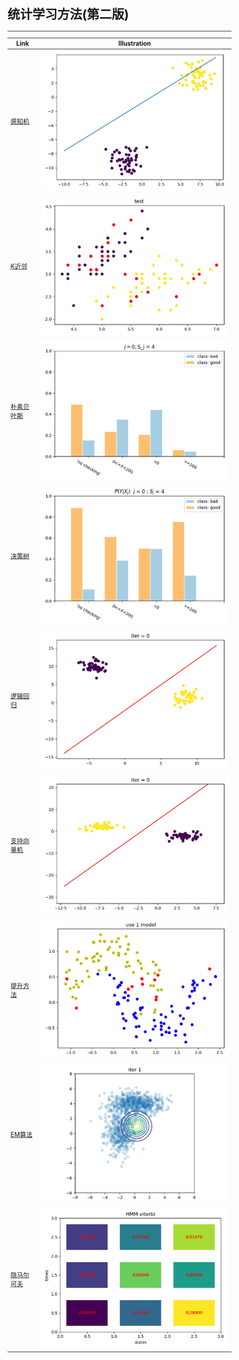 # 统计学习方法(第二版)


---
| Link                                                                  | Illustration                             |
| --------------------------------------------------------------------- | ---------------------------------------- |
| [感知机](https://zhen8838.github.io/2020/05/19/statis-learn-cp1/)     | ![](gif/Perceptron.gif)                  |
| [K近邻](https://zhen8838.github.io/2020/05/24/statis-learn-cp2/)      | ![](gif/KNN.gif)                         |
| [朴素贝叶斯](https://zhen8838.github.io/2020/05/24/statis-learn-cp3/) | ![](gif/NaiveBayes.gif)                  |
| [决策树](https://zhen8838.github.io/2020/05/27/statis-learn-cp4/)     | ![](gif/DecisionTree.gif)                |
| [逻辑回归](https://zhen8838.github.io/2020/05/30/statis-learn-cp5/)   | ![](gif/LogisticReression.gif)           |
| [支持向量机](https://zhen8838.github.io/2020/06/01/statis-learn-cp6/) | ![](gif/SVM.gif)                         |
| [提升方法](https://zhen8838.github.io/2020/06/06/statis-learn-cp7/)   | ![](gif/Adaboost.gif)                    |
| [EM算法](https://zhen8838.github.io/2020/06/07/statis-learn-cp8/)     | ![](gif/ExpectationMaximization.gif) |
| [隐马尔可夫](https://zhen8838.github.io/2020/06/10/statis-learn-cp9/)     | ![](gif/HMM_viterbi.gif) |